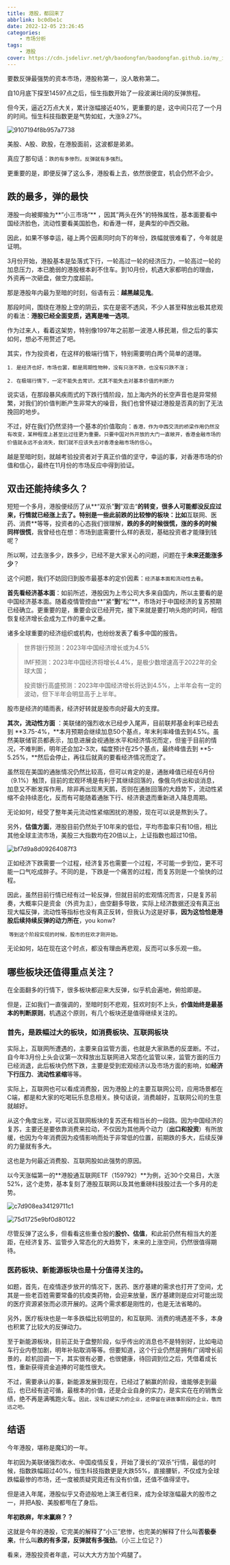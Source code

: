 ```yaml
---
title: 港股，都回来了
abbrlink: bc0dbe1c
date: 2022-12-05 23:26:45
categories:
    - 市场分析
tags:
    - 港股
cover: https://cdn.jsdelivr.net/gh/baodongfan/baodongfan.github.io/my_imgs/post_img/3.jpg
---
```



要数反弹最强势的资本市场，港股称第一，没人敢称第二。

自10月底下探至14597点之后，恒生指数开始了一段波澜壮阔的反弹旅程。

但今天，逼近2万点大关，累计涨幅接近40%，更重要的是，这中间只花了一个月的时间。恒生科技指数更是气势如虹，大涨9.27%。

![9107194f8b957a7738](https://cdn.jsdelivr.net/gh/baodongfan/baodongfan.github.io/posts/bc0dbe1c/9107194f8b957a7738.png)

美股、A股、欧股，在港股面前，这波都是弟弟。

真应了那句话：`跌的有多惨烈，反弹就有多强烈`。

更重要的是，即便反弹了这么多，港股看上去，依然很便宜，机会仍然不会少。

## 跌的最多，弹的最快

港股一向被揶揄为**”小三市场“** ，因其”两头在外”的特殊属性，基本面要看中国经济脸色，流动性要看美国脸色，和香港一样，是典型的中西交融。

因此，如果不够幸运，碰上两个因素同时向下的年份，跌幅就很难看了，今年就是证明。

3月份开始，港股基本是坠落式下行，一轮高过一轮的经济压力，一轮高过一轮的加息压力，本已脆弱的港股根本刹不住车。到10月份，机遇大家都明白的理由，外资再一次砸盘，做空力度超前。

那是港股年内最为至暗的时刻，俗语有云：**越黑越见鬼**。

那段时间，围绕在港股上空的阴云，实在是密不透风，不少人甚至释放出极其悲观的看法：**港股已经全面变质，逃离是唯一选项**。

作为过来人，看着这架势，特别像1997年之前那一波港人移民潮，但之后的事实如何，想必不用赘述了吧。

其实，作为投资者，在这样的极端行情下，特别需要明白两个简单的道理。

`1. 是经济也好，市场也罢，都是周期性物种，没有只涨不跌，也没有只跌不涨；`

`2. 在极端行情下，一定不能失去常识，尤其不能失去对基本价值的判断力`

说实话，在那段暴风疾雨式的下跌行情阶段，加上海内外的长空声音也是异常频繁，对我们的价值判断产生非常大的噪音，我们也曾怀疑过港股是否真的到了无法挽回的地步。

不过，好在我们仍然坚持一个基本的价值取向：`香港，作为中西交流的桥梁作用仍然没有改变，某种程度上甚至比过往更为重要。只要中国对外开放的大门一直敞开，香港金融市场的价值就永远不会消失，我们就不应该失去对香港金融市场的信心`。

越是至暗时刻，就越考验投资者对于真正价值的坚守，幸运的事，对香港市场的价值和信心，最终在11月份的市场反应中得到验证。

## 双击还能持续多久？

短短一个多月，港股便经历了从**“双杀”**到**”双击“**的转变，很多人可能都没反应过来，行情就已经涨上去了。特别是一些此前跌的比较惨的板块：比如**互联网、医药、消费**等等，投资者的心态我们很理解，**跌的多的时候很慌，涨的多的时候同样很慌**，我曾经也在想：市场到底需要什么样的表现，基础投资者才能赚到钱呢？

所以啊，过去涨多少，跌多少，已经不是大家关心的问题，问题在于**未来还能涨多少**？

这个问题，我们不妨回归到股市最基本的定价因素：`经济基本面和流动性去看`。

**首先看经济基本面**：如前所述，港股因为上市公司大多来自国内，所以主要看的是中国经济基本面。随着疫情管控由**”紧“**到**“松”**，市场对于中国经济的复苏预期已经确立。更重要的是，重要会议已经开完，接下来就是要打响头炮的时间，相信恢复经济增长会成为工作的重中之重。

诸多全球重要的经济组织或机构，也纷纷发表了看多中国的报告。

> 世界银行预测：2023年中国经济增长或为4.5%
>
> IMF预测：2023年中国经济将增长4.4%，是极少数增速高于2022年的全球大国；
>
> 投资银行高盛预测：2023年中国经济增长将达到4.5%，上半年会有一定的波动，但下半年会明显高于上半年。

股市是经济的晴雨表，经济好转就是股市向好最大的支撑。

**其次，流动性方面** ：美联储的强烈收水已经步入尾声，目前联邦基金利率已经去到 **3.75-4%，**本月预期会继续加息50个基点，年末利率峰值去到4.5%。虽然美联储官员都表示，加息进展会视通胀水平和经济情况而定，但鉴于目前的情况，不难判断，明年还会加2-3次，幅度预计在25个基点，最终峰值去到 **5-5.25%，**然后会停止，再往后就真的要看经济情况而定了。

虽然现在美国的通胀情况仍然比较高，但可以肯定的是，通胀峰值已经在6月份（9.1%）触顶，目前的宏观环境是有利于其继续回落的，像俄乌传出和谈消息，加息又不断发挥作用，除非再出现黑天鹅，否则在通胀回落的大趋势下，流动性紧缩不会持续恶化，反而有可能随着通胀下行、经济衰退而重新进入降息周期。

无论如何，经受了整年美元流动性紧缩困扰的港股，现在可以说是熬到头了。

另外，**估值方面**，港股目前仍然处于10年来的低位，平均市盈率只有10倍，相比其他全球主流市场，美股三大指数均在20倍以上，上证指数也超过10倍。

![bf7d9a8d09264087f3](https://cdn.jsdelivr.net/gh/baodongfan/baodongfan.github.io/posts/bc0dbe1c/bf7d9a8d09264087f3.png)

正如经济下跌需要一个过程，经济复苏也需要一个过程，不可能一步到位，更不可能一口气吃成胖子。不同的是，下跌是一个痛苦的过程，而复苏则是一个愉快的过程。

因此，虽然目前行情已经有过一轮反弹，但就目前的宏观情况而言，只是复苏前奏，大概率只是资金（外资为主），由空翻多导致，实际上经济数据还没有真正出现大幅反弹，流动性等指标也没有真正反转，但我认为这是好事，**因为这恰恰是港股后续持续反弹的动力所在**，you konw?

​	`等到这个阶段实现的时候，股市的狂欢才刚开始。`

无论如何，站在现在这个时点，都没有理由再悲观，反而可以多乐观一些。

## 哪些板块还值得重点关注？

在全面翻多的行情下，很多板块都迎来大反弹，似乎机会遍地，俯拾即是。

但是，正如我们一直强调的，至暗时刻不悲观，狂欢时刻不上头，**价值始终是最基本的判断原则**，机遇这个原则，有几个板块还是值得继续关注的。

### 首先，是跌幅过大的板块，如消费板块、互联网板块

实际上，互联网所遭遇的，主要来自监管方面，也就是大家熟悉的反垄断。不过，自今年3月份上头会议第一次释放出互联网进入常态化监管以来，监管方面的压力已经消退，此后板块仍然下跌，主要是受到宏观经济以及市场方面的影响，如**经济下行压力**、**流动性紧缩**等等。

实际上，互联网也可以看成消费股，因为港股上的主要互联网公司，应用场景都在C端，都是和大家的吃喝玩乐息息相关。换句话说，消费越好，互联网公司的生意就越好。

从这个角度出发，可以说互联网板块的复苏还有相当长的一段路。因为中国经济的复苏，主要还是要依靠消费来拉动，不仅因为其他两个动力（**出口和投资**）有所放缓，也因为今年消费因为疫情影响而处于非常低的位置，前期跌的多大，后续反弹的力量就有多大。

这也是为何最近消费股、互联网股如此强势的原因。

以今天涨幅第一的**港股通互联网ETF（159792）**为例，近30个交易日，大涨52%，这个走势，基本复刻了港股互联网以及其他重磅科技股过去一个多月的走势。

![c7d908ea34129711c1](https://cdn.jsdelivr.net/gh/baodongfan/baodongfan.github.io/posts/bc0dbe1c/c7d908ea34129711c1-20221206005347540.png)

![75d1725e9bf0d80122](https://cdn.jsdelivr.net/gh/baodongfan/baodongfan.github.io/posts/bc0dbe1c/75d1725e9bf0d80122.png)

尽管反弹了这么多，但看看这些重仓股的**股价、估值**，和此前仍然有相当大的差距，在经济复苏、监管步入常态化的大趋势下，未来的上涨空间，仍然很值得期待。

### 医药板块、新能源板块也是十分值得关注的。

如题，首先，在疫情逐步放开的情况下，医药、医疗基建的需求也打开了空间，尤其是一些老百姓需要常备的抗疫类药物，会迎来放量，医疗基建则是应对可能出现的医疗资源紧张而必须开展的。这两个需求都是刚性的，也是无法省略的。

另外，医疗板块也是一年多跌幅比较明显的，和互联网、消费的境遇差不多，本身也积累了比较大的反弹动力。

至于新能源板块，目前正处于盘整阶段，似乎传出的消息也不是特别好，比如电动车行业内卷加剧，明年补贴取消等等。但要知道，这个行业仍然是拥有广阔增长前景的，趁机回调一下，其实很有必要，也很健康，待回调到位之后，凭借着成长性，重新获得资金追捧的可能性很大。

不过，需要承认的事，新能源发展到现在，已经过了躺赢的阶段，谁能够走到最后，也已经有迹可循，最根本的价值，还是企业自身的实力，是实实在在的销售业绩，绝不再是满嘴跑火车。`因此，没有过硬实力的企业，还停留在讲故事阶段的企业，敬而远之吧。`

## 结语

今年港股，堪称是魔幻的一年。

年初因为美联储强烈收水、中国疫情反复，开始了漫长的“双杀”行情，最低的时候，指数跌幅超过40%，恒生科技指数更是大跌55%，直接腰斩，不仅成为全球跌幅最惨的市场，还一度被质疑究竟还有没有价值，还值不值得坚守。

但是进入年尾，港股似乎又奇迹般地上演王者归来，成为全球涨幅最大的股市之一，并把A股、美股都甩在了身后。

**年初跌麻，年末赢麻？？**

这就是今年的港股，它完美的解释了“小三”悲惨，也完美的解释了什么叫**否极泰来**，什么叫**跌的有多深，反弹就有多强劲**。（小三上位记？）

看来，港股投资者年底，可以大大方方加个鸡腿了。
